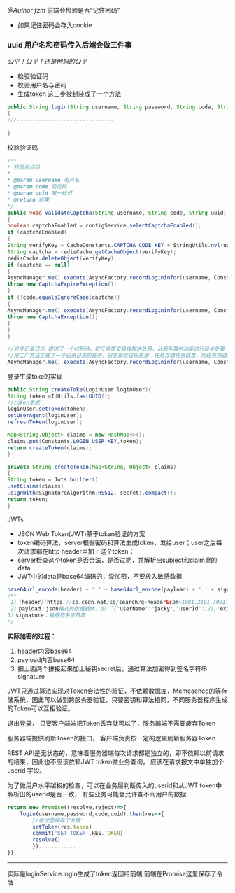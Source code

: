 *@Author fzm*
前端会检验是否“记住密码”
- 如果记住密码会存入cookie 

### **uuid 用户名和密码传入后端会做三件事**
  *公平！公平！还是他妈的公平*
  - 检验验证码
  - 校验用户名与密码
  - 生成token
这三步被封装成了一个方法
```java
public String login(String username, String password, String code, String uuid)  
{
///-------------------------------
	
}
```
校验验证码
```java
/**  
* 校验验证码  
*  
* @param username 用户名  
* @param code 验证码  
* @param uuid 唯一标识  
* @return 结果  
*/  
public void validateCaptcha(String username, String code, String uuid)  
{  
boolean captchaEnabled = configService.selectCaptchaEnabled();  
if (captchaEnabled)  
{  
String verifyKey = CacheConstants.CAPTCHA_CODE_KEY + StringUtils.nvl(uuid, "");  
String captcha = redisCache.getCacheObject(verifyKey);  
redisCache.deleteObject(verifyKey);  
if (captcha == null)  
{  
AsyncManager.me().execute(AsyncFactory.recordLogininfor(username, Constants.LOGIN_FAIL, MessageUtils.message("user.jcaptcha.expire")));  
throw new CaptchaExpireException();  
}  
if (!code.equalsIgnoreCase(captcha))  
{  
AsyncManager.me().execute(AsyncFactory.recordLogininfor(username, Constants.LOGIN_FAIL, MessageUtils.message("user.jcaptcha.error")));  
throw new CaptchaException();  
}  
}  
}
```

```java
//异步记录日志 提供了一个线程池，将任务提交给线程池处理，从而与其他功能进行异步处理
//用工厂方法生成了一个记录日志的任务，日志是验证码失效，任务存储任务信息，将任务扔进线程池
AsyncManager.me().execute(AsyncFactory.recordLogininfor(username, Constants.LOGIN_FAIL, MessageUtils.message("user.jcaptcha.expire")));
```

登录生成toke的实现
```java
public String createToke(LoginUser loginUser){
String token =IdUtils.fastUUID();
//token生成
loginUser.setToken(token);
setUserAgent(loginUser);
refreshToken(loginUser);

Map<String,Object> claims = new HashMap<>();
claims.put(Constants.LOGIN_USER_KEY,token);
return createToken(claims);
}
```

```java
private String createToken(Map<String, Object> claims)  
{  
String token = Jwts.builder()  
.setClaims(claims)  
.signWith(SignatureAlgorithm.HS512, secret).compact();  
return token;  
}
```
JWTs
- JSON Web Token(JWT)基于token验证的方案
- token编码算法，server根据密码和算法生成token，发给user；user之后每次请求都在http header里加上这个token；
- server检查这个token是否合法，是否过期，并解析出subject和claim里的data
- JWT中的data是base64编码的，没加密，不要放入敏感数据
```java
base64url_encode(header) + '.' + base64url_encode(payload) + '.' + signature
/**
 1）[header](https://so.csdn.net/so/search?q=header&spm=1001.2101.3001.7020)：  使用算法说明，如：`{"alg":"HS512"}`  
 2）payload：json格式的数据载体，如：`{"userName":"jacky","userId":121,"exp":1665934899}`  
3）signature：数据签名字符串
*/
```
**实际加密的过程：**
1.  header内容base64
2.  payload内容base64
3.  把上面两个拼接起来加上秘钥secret后，通过算法加密得到签名字符串signature

JWT只通过算法实现对Token合法性的验证，不依赖数据库，Memcached的等存储系统，因此可以做到跨服务器验证，只要密钥和算法相同，不同服务器程序生成的Token可以互相验证。

退出登录， 只要客户端端把Token丢弃就可以了，服务器端不需要废弃Token

服务器端提供刷新Token的接口， 客户端负责按一定的逻辑刷新服务器Token

REST API是无状态的，意味着服务器端每次请求都是独立的，即不依赖以前请求的结果，因此也不应该依赖JWT token做业务查询， 应该在请求报文中单独加个userid 字段。

为了做用户水平越权的检查，可以在业务层判断传入的userid和从JWT token中解析出的userid是否一致， 有些业务可能会允许查不同用户的数据

```js
return new Promise((resolve,reject)=>{
	login(username,password,code,uuid).then(res=>{
		//在这里保存了令牌
		setToken(res.token)
		commit('SET_TOKEN',RES.TOKEN)
		resolve()
		})............
})
```
-------
实际是loginService.login生成了token返回给前端,前端在Promise这里保存了令牌














